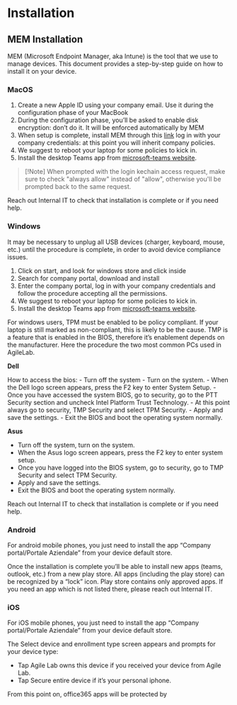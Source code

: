 # Installation

## MEM Installation

MEM (Microsoft Endpoint Manager, aka Intune) is the tool that we use to manage devices.
This document provides a step-by-step guide on how to install it on your device.

### MacOS

1.	Create a new Apple ID using your company email. Use it during the configuration phase of your MacBook
2.	During the configuration phase, you’ll be asked to enable disk encryption: don’t do it. It will be enforced automatically by MEM
3.	When setup is complete, install MEM through this [link](https://login.microsoftonline.com/common/oauth2/authorize?client_id=74bcdadc-2fdc-4bb3-8459-76d06952a0e9&redirect_uri=https%3a%2f%2fportal.manage.microsoft.com%2fsignin-oidc&response_type=code&prompt=select_account&scope=openid+profile&response_mode=form_post&nonce=637577968972513038.ZGY0M2MyNjQtZjYzOC00ZDBkLTljNGMtYzBlNjYyMWYyMDdhMjljYjBmN2MtZTI1ZC00ZjAzLTgyMTMtOThmZDU1NzE2NGJh&claims=%7b%22id_token%22%3a%7b%22deviceid%22%3a%7b%22essential%22%3afalse%7d%7d%7d&state=CfDJ8J4r-mZRMYNLmTtS3FK9vFWNAC7mVAj46i3i7uwBADXC6GINlfpet-yTD3nEG-JyeLltbbp6DsgYv2744xpjtb51UlWQhOtR0MuO3v8YATejApmKCiHOsl2qNZRAYP8YeA1n3yLE4e4EI-C6MtfDuHNa9RsAWImFp1iz2QIjDIp4EozonL1pyBzp2-2DlgKMJxKeDmHlQs30KX0tphRjQSAObQLj3aaoZfHtNqBk4g5p21hy3zSuvEzbHaq9zRvOChtZIux-MoOTEcJWTR-uKb5MbzTk76EdGSGGdFeE-HfzWxjHoCClWN8udxtr8FOo3gJ8_dZOUOCIkTENMktVcnB_XLX5yOGD6kKLv87Nma6KpgTke-KeI8sLixwkJBqtM-20pRNFuNtohuu0OH62Q_c&x-client-SKU=ID_NET461&x-client-ver=5.3.0.0&sso_nonce=AwABAAAAAAACAOz_BAD0_xnW82ByDFlOiyPVmhP3T7lZIOG5b9tpIVLCDRqKWz9A6Slp4zK7_ZONxGJWtjfRy9-nQBPdXaCSJgtOZj2OzQwgAA&client-request-id=1071aff1-d1f4-41d5-ad1b-39e0c650f15a&mscrid=1071aff1-d1f4-41d5-ad1b-39e0c650f15a) log in with your company credentials: at this point you will inherit company policies.
4.	We suggest to reboot your laptop for some policies to kick in.
5.  Install the desktop Teams app from [microsoft-teams website](https://www.microsoft.com/microsoft-teams/download-app).

> [!Note] When prompted with the login kechain access request, make sure to check "always allow" instead of "allow", otherwise you'll be prompted back to the same request.


Reach out Internal IT to check that installation is complete or if you need help.

### Windows

It may be necessary to unplug all USB devices (charger, keyboard, mouse, etc.) until the procedure is complete, in order to avoid device compliance issues.

1.	Click on start, and look for windows store and click inside
2.	Search for company portal, download and install
3.	Enter the company portal, log in with your company credentials and follow the procedure accepting all the permissions.
4.	We suggest to reboot your laptop for some policies to kick in.
5.  Install the desktop Teams app from [microsoft-teams website](https://www.microsoft.com/microsoft-teams/download-app).

For windows users, TPM must be enabled to be policy compliant. If your laptop is still marked as non-compliant, this is likely to be the cause. TMP is a feature that is enabled in the BIOS, therefore it’s enablement depends on the manufacturer.
Here the procedure the two most common PCs used in AgileLab.

**Dell**

How to access the bios:
    -	Turn off the system
    -	Turn on the system.
    -	When the Dell logo screen appears, press the F2 key to enter System Setup.
    -	Once you have accessed the system BIOS, go to security, go to the PTT Security section and uncheck Intel Platform Trust Technology.
    -	At this point always go to security, TMP Security and select TPM Security.
    -	Apply and save the settings.
    -	Exit the BIOS and boot the operating system normally.

**Asus**

-	Turn off the system, turn on the system.
-	When the Asus logo screen appears, press the F2 key to enter system setup.
-	Once you have logged into the BIOS system, go to security, go to TMP Security and select TPM Security.
-	Apply and save the settings.
-	Exit the BIOS and boot the operating system normally.

Reach out Internal IT to check that installation is complete or if you need help.

### Android

For android mobile phones, you just need to install the app “Company portal/Portale Aziendale” from your device default store.

Once the installation is complete you’ll be able to install new apps (teams, outlook, etc.) from a new play store. All apps (including the play store) can be recognized by a “lock” icon.
Play store contains only approved apps. If you need an app which is not listed there, please reach out Internal IT.

### iOS

For iOS mobile phones, you just need to install the app “Company portal/Portale Aziendale” from your device default store.

The Select device and enrollment type screen appears and prompts for your device type:
-	Tap Agile Lab owns this device if you received your device from Agile Lab.
-	Tap Secure entire device if it’s your personal iphone.

From this point on, office365 apps will be protected by 

